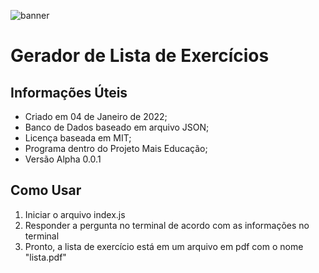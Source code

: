 ![banner](https://live.staticflickr.com/65535/51799234994_c032057934_n.jpg)

# Gerador de Lista de Exercícios




## Informações Úteis

- Criado em 04 de Janeiro de 2022;
- Banco de Dados baseado em arquivo JSON;
- Licença baseada em MIT;
- Programa dentro do Projeto Mais Educação;
- Versão Alpha 0.0.1

## Como Usar

1. Iniciar o arquivo index.js
2. Responder a pergunta no terminal de acordo com as informações no terminal
3. Pronto, a lista de exercício está em um arquivo em pdf com o nome "lista.pdf"
